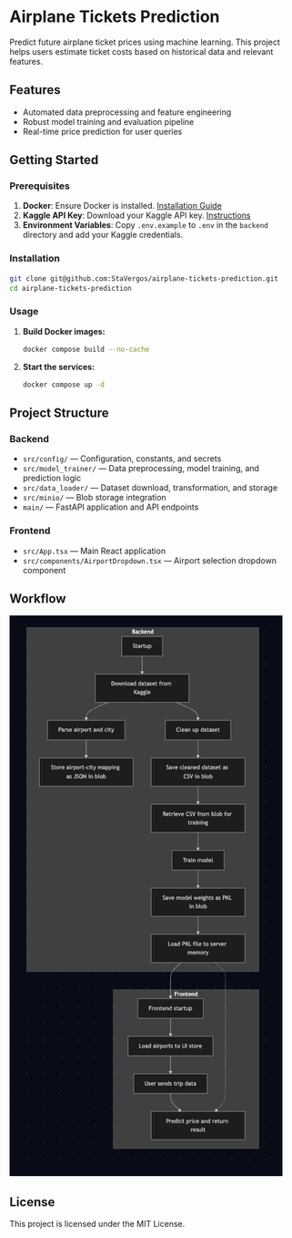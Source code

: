 # Airplane Tickets Prediction

Predict future airplane ticket prices using machine learning. This project helps users estimate ticket costs based on historical data and relevant features.

## Features

- Automated data preprocessing and feature engineering
- Robust model training and evaluation pipeline
- Real-time price prediction for user queries

## Getting Started

### Prerequisites

1. **Docker**: Ensure Docker is installed. [Installation Guide](https://www.docker.com/get-started/)
2. **Kaggle API Key**: Download your Kaggle API key. [Instructions](https://www.kaggle.com/docs/api#:~:text=In%20order%20to%20use%20the%20Kaggle%E2%80%99s%20public%20API%2C%20you%20must%20first%20authenticate%20using%20an%20API%20token.%20Go%20to%20the%20%27Account%27%20tab%20of%20your%20user%20profile%20and%20select%20%27Create%20New%20Token%27.%20This%20will%20trigger%20the%20download%20of%20kaggle.json%2C%20a%20file%20containing%20your%20API%20credentials.)
3. **Environment Variables**: Copy `.env.example` to `.env` in the `backend` directory and add your Kaggle credentials.

### Installation

```bash
git clone git@github.com:StaVergos/airplane-tickets-prediction.git
cd airplane-tickets-prediction
```

### Usage

1. **Build Docker images:**
    ```bash
    docker compose build --no-cache
    ```
2. **Start the services:**
    ```bash
    docker compose up -d
    ```

## Project Structure

### Backend

- `src/config/` — Configuration, constants, and secrets
- `src/model_trainer/` — Data preprocessing, model training, and prediction logic
- `src/data_loader/` — Dataset download, transformation, and storage
- `src/minio/` — Blob storage integration
- `main/` — FastAPI application and API endpoints

### Frontend

- `src/App.tsx` — Main React application
- `src/components/AirportDropdown.tsx` — Airport selection dropdown component

## Workflow

![Workflow Diagram](docs/graph.png)

## License

This project is licensed under the MIT License.